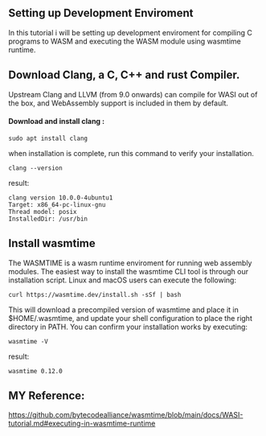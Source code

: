 
## Setting up Development Enviroment
In this tutorial i will be setting up development enviroment for compiling C programs to WASM and executing the WASM module using wasmtime runtime.

## Download Clang, a C, C++ and rust Compiler.
Upstream Clang and LLVM (from 9.0 onwards) can compile for WASI out of the box, and WebAssembly support is included in them by default. 

#### Download and install clang : 
    sudo apt install clang

when installation is complete, run this command to verify your installation.
    
    clang --version
    
result:
    
    clang version 10.0.0-4ubuntu1 
    Target: x86_64-pc-linux-gnu
    Thread model: posix
    InstalledDir: /usr/bin
    

## Install wasmtime

The WASMTIME is a wasm runtime enviroment for running web assembly modules. The easiest way to install the wasmtime CLI tool is through our installation script. Linux and macOS users can execute the following:
    
    curl https://wasmtime.dev/install.sh -sSf | bash

This will download a precompiled version of wasmtime and place it in $HOME/.wasmtime, and update your shell configuration to place the right directory in PATH.
You can confirm your installation works by executing:

    wasmtime -V
    
result:    
    
    wasmtime 0.12.0


## MY Reference:
https://github.com/bytecodealliance/wasmtime/blob/main/docs/WASI-tutorial.md#executing-in-wasmtime-runtime



